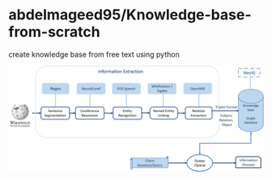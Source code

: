 # abdelmageed95/Knowledge-base-from-scratch
 create knowledge base from free text  using python
 
 
<img src="img\power-of-knowledge.jpg" /> 
